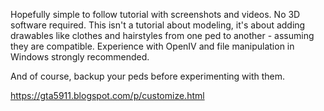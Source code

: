 Hopefully simple to follow tutorial with screenshots and videos. No 3D software required. This isn't a tutorial about modeling, it's about adding drawables like clothes and hairstyles from one ped to another - assuming they are compatible. Experience with OpenIV and file manipulation in Windows strongly recommended.

And of course, backup your peds before experimenting with them.

https://gta5911.blogspot.com/p/customize.html